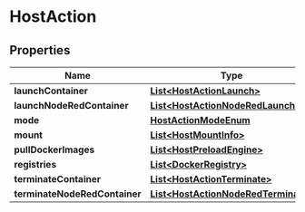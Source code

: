

# HostAction

## Properties

Name | Type | Description | Notes
------------ | ------------- | ------------- | -------------
**launchContainer** | [**List&lt;HostActionLaunch&gt;**](HostActionLaunch.md) |  |  [optional]
**launchNodeRedContainer** | [**List&lt;HostActionNodeRedLaunch&gt;**](HostActionNodeRedLaunch.md) |  |  [optional]
**mode** | [**HostActionModeEnum**](HostActionModeEnum.md) |  |  [optional]
**mount** | [**List&lt;HostMountInfo&gt;**](HostMountInfo.md) |  |  [optional]
**pullDockerImages** | [**List&lt;HostPreloadEngine&gt;**](HostPreloadEngine.md) |  |  [optional]
**registries** | [**List&lt;DockerRegistry&gt;**](DockerRegistry.md) |  |  [optional]
**terminateContainer** | [**List&lt;HostActionTerminate&gt;**](HostActionTerminate.md) |  |  [optional]
**terminateNodeRedContainer** | [**List&lt;HostActionNodeRedTerminate&gt;**](HostActionNodeRedTerminate.md) |  |  [optional]



